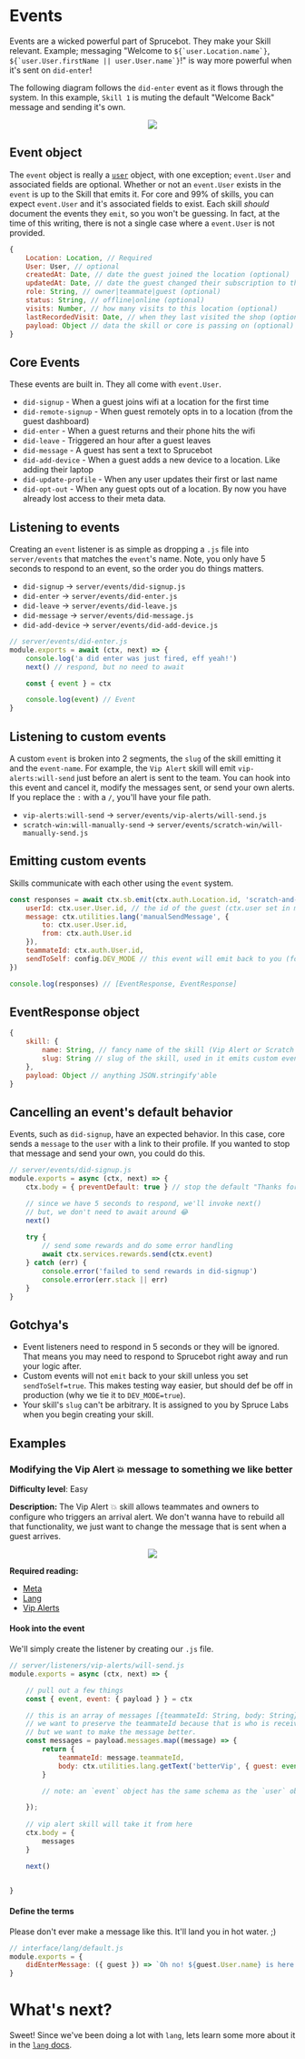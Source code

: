 # Events
Events are a wicked powerful part of Sprucebot. They make your Skill relevant. Example; messaging "Welcome to ``${`user.Location.name`}``, ``${`user.User.firstName || user.User.name`}``!" is way more powerful when it's sent on `did-enter`!

The following diagram follows the `did-enter` event as it flows through the system. In this example, `Skill 1` is muting the default "Welcome Back" message and sending it's own.

<p align="center">
<img src="images/did-enter.gif?raw=true" />
</p>

## Event object
The `event` object is really a [`user`](user.md) object, with one exception; `event.User` and associated fields are optional. Whether or not an `event.User` exists in the `event` is up to the Skill that emits it. For core and 99% of skills, you can expect `event.User` and it's associated fields to exist. Each skill *should* document the events they `emit`, so you won't be guessing. In fact, at the time of this writing, there is not a single case where a `event.User` is not provided.

```js
{
    Location: Location, // Required
    User: User, // optional
    createdAt: Date, // date the guest joined the location (optional)
    updatedAt: Date, // date the guest changed their subscription to the location (optional)
    role: String, // owner|teammate|guest (optional)
    status: String, // offline|online (optional)
    visits: Number, // how many visits to this location (optional)
    lastRecordedVisit: Date, // when they last visited the shop (optional)
    payload: Object // data the skill or core is passing on (optional)
}

```
## Core Events
These events are built in. They all come with `event.User`.

 * `did-signup` - When a guest joins wifi at a location for the first time
 * `did-remote-signup` - When guest remotely opts in to a location (from the guest dashboard)
 * `did-enter` - When a guest returns and their phone hits the wifi
 * `did-leave` - Triggered an hour after a guest leaves
 * `did-message` - A guest has sent a text to Sprucebot
 * `did-add-device` - When a guest adds a new device to a location. Like adding their laptop
 * `did-update-profile` - When any user updates their first or last name
 * `did-opt-out` - When any guest opts out of a location. By now you have already lost access to their meta data.


## Listening to events
Creating an `event` listener is as simple as dropping a `.js` file into `server/events` that matches the `event`'s name. Note, you only have 5 seconds to respond to an event, so the order you do things matters.

 * `did-signup` -> `server/events/did-signup.js`
 * `did-enter` -> `server/events/did-enter.js`
 * `did-leave` -> `server/events/did-leave.js`
 * `did-message` -> `server/events/did-message.js`
 * `did-add-device` -> `server/events/did-add-device.js`

```js
// server/events/did-enter.js
module.exports = await (ctx, next) => {
    console.log('a did enter was just fired, eff yeah!')
    next() // respond, but no need to await

    const { event } = ctx

    console.log(event) // Event
}
```

## Listening to custom events
A custom `event` is broken into 2 segments, the `slug` of the skill emitting it and the `event-name`. For example, the `Vip Alert` skill will emit `vip-alerts:will-send` just before an alert is sent to the team. You can hook into this event and cancel it, modify the messages sent, or send your own alerts. If you replace the `:` with a `/`, you'll have your file path.

 * `vip-alerts:will-send` -> `server/events/vip-alerts/will-send.js`
 * `scratch-win:will-manually-send` -> `server/events/scratch-win/will-manually-send.js`

## Emitting custom events
Skills communicate with each other using the `event` system. 

```js
const responses = await ctx.sb.emit(ctx.auth.Location.id, 'scratch-and-win:will-manually-send', {
    userId: ctx.user.User.id, // the id of the guest (ctx.user set in middleware)
    message: ctx.utilities.lang('manualSendMessage', {
        to: ctx.user.User.id,
        from: ctx.auth.User.id
    }),
    teammateId: ctx.auth.User.id,
    sendToSelf: config.DEV_MODE // this event will emit back to you (for testing)
})

console.log(responses) // [EventResponse, EventResponse]

```

## EventResponse object
```js
{
    skill: {
        name: String, // fancy name of the skill (Vip Alert or Scratch & Win)
        slug: String // slug of the skill, used in it emits custom events
    },
    payload: Object // anything JSON.stringify'able
}

```

## Cancelling an event's default behavior
Events, such as `did-signup`, have an expected behavior. In this case, core sends a `message` to the `user` with a link to their profile. If you wanted to stop that message and send your own, you could do this.

```js
// server/events/did-signup.js
module.exports = async (ctx, next) => {
    ctx.body = { preventDefault: true } // stop the default "Thanks for joining" and push them a reward."

    // since we have 5 seconds to respond, we'll invoke next()
    // but, we don't need to await around 😂
    next() 
    
    try {
        // send some rewards and do some error handling
        await ctx.services.rewards.send(ctx.event) 
    } catch (err) {
        console.error('failed to send rewards in did-signup')
        console.error(err.stack || err)
    }
}

```

## Gotchya's
 * Event listeners need to respond in 5 seconds or they will be ignored. That means you may need to respond to Sprucebot right away and run your logic after.
 * Custom events will not `emit` back to your skill unless you set `sendToSelf=true`. This makes testing way easier, but should def be off in production (why we tie it to `DEV_MODE=true`).
 * Your skill's `slug` can't be arbitrary. It is assigned to you by Spruce Labs when you begin creating your skill.

## Examples
### Modifying the Vip Alert 💥 message to something we like better

**Difficulty level**: Easy

**Description:** The Vip Alert 💥 skill allows teammates and owners to configure who triggers an arrival alert. We don't wanna have to rebuild all that functionality, we just want to change the message that is sent when a guest arrives.


<p align="center">
<img src="images/vip.will-send.gif?raw=true" />
</p>


**Required reading:**

 * [Meta](meta.md)
 * [Lang](lang.md)
 * [Vip Alerts](https://github.com/sprucelabsai/sprucebot-skill-vip-alerts)

#### Hook into the event
We'll simply create the listener by creating our `.js` file.

```js
// server/listeners/vip-alerts/will-send.js
module.exports = async (ctx, next) => {

    // pull out a few things
    const { event, event: { payload } } = ctx

    // this is an array of messages [{teammateId: String, body: String}, {...}]
    // we want to preserve the teammateId because that is who is receiving the alert
    // but we want to make the message better.
    const messages = payload.messages.map((message) => {
        return {
            teammateId: message.teammateId,
            body: ctx.utilities.lang.getText('betterVip', { guest: event })
        }

        // note: an `event` object has the same schema as the `user` object

    });
	
    // vip alert skill will take it from here
    ctx.body = {
        messages 
    }

    next()


}
```
#### Define the terms
Please don't ever make a message like this. It'll land you in hot water. ;)
```js
// interface/lang/default.js
module.exports = {
    didEnterMessage: ({ guest }) => `Oh no! ${guest.User.name} is here. Better get the f*** out!`
}

```

# What's next?
Sweet! Since we've been doing a lot with `lang`, lets learn some more about it in the [`lang` docs](lang.md).